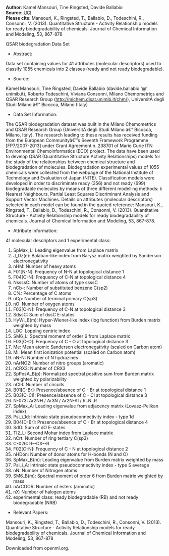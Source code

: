 **Author**: Kamel Mansouri, Tine Ringsted, Davide Ballabio  
**Source**: [UCI](https://archive.ics.uci.edu/ml/datasets/QSAR+biodegradation)  
**Please cite**: Mansouri, K., Ringsted, T., Ballabio, D., Todeschini, R., Consonni, V. (2013). Quantitative Structure - Activity Relationship models for ready biodegradability of chemicals. Journal of Chemical Information and Modeling, 53, 867-878 


QSAR biodegradation Data Set 

* Abstract: 

Data set containing values for 41 attributes (molecular descriptors) used to classify 1055 chemicals into 2 classes (ready and not ready biodegradable).


* Source:

Kamel Mansouri, Tine Ringsted, Davide Ballabio (davide.ballabio '@' unimib.it), Roberto Todeschini, Viviana Consonni, Milano Chemometrics and QSAR Research Group (http://michem.disat.unimib.it/chm/), UniversitÃ  degli Studi Milano â€“ Bicocca, Milano (Italy)


* Data Set Information:

The QSAR biodegradation dataset was built in the Milano Chemometrics and QSAR Research Group (UniversitÃ  degli Studi Milano â€“ Bicocca, Milano, Italy). The research leading to these results has received funding from the European Communityâ€™s Seventh Framework Programme [FP7/2007-2013] under Grant Agreement n. 238701 of Marie Curie ITN Environmental Chemoinformatics (ECO) project. 
The data have been used to develop QSAR (Quantitative Structure Activity Relationships) models for the study of the relationships between chemical structure and biodegradation of molecules. Biodegradation experimental values of 1055 chemicals were collected from the webpage of the National Institute of Technology and Evaluation of Japan (NITE). Classification models were developed in order to discriminate ready (356) and not ready (699) biodegradable molecules by means of three different modelling methods: k Nearest Neighbours, Partial Least Squares Discriminant Analysis and Support Vector Machines. Details on attributes (molecular descriptors) selected in each model can be found in the quoted reference: Mansouri, K., Ringsted, T., Ballabio, D., Todeschini, R., Consonni, V. (2013). Quantitative Structure - Activity Relationship models for ready biodegradability of chemicals. Journal of Chemical Information and Modeling, 53, 867-878.


* Attribute Information:

41 molecular descriptors and 1 experimental class: 
1) SpMax_L: Leading eigenvalue from Laplace matrix 
2) J_Dz(e): Balaban-like index from Barysz matrix weighted by Sanderson electronegativity 
3) nHM: Number of heavy atoms 
4) F01[N-N]: Frequency of N-N at topological distance 1 
5) F04[C-N]: Frequency of C-N at topological distance 4 
6) NssssC: Number of atoms of type ssssC 
7) nCb-: Number of substituted benzene C(sp2) 
8) C%: Percentage of C atoms 
9) nCp: Number of terminal primary C(sp3) 
10) nO: Number of oxygen atoms 
11) F03[C-N]: Frequency of C-N at topological distance 3 
12) SdssC: Sum of dssC E-states 
13) HyWi_B(m): Hyper-Wiener-like index (log function) from Burden matrix weighted by mass 
14) LOC: Lopping centric index 
15) SM6_L: Spectral moment of order 6 from Laplace matrix 
16) F03[C-O]: Frequency of C - O at topological distance 3 
17) Me: Mean atomic Sanderson electronegativity (scaled on Carbon atom) 
18) Mi: Mean first ionization potential (scaled on Carbon atom) 
19) nN-N: Number of N hydrazines 
20) nArNO2: Number of nitro groups (aromatic) 
21) nCRX3: Number of CRX3 
22) SpPosA_B(p): Normalized spectral positive sum from Burden matrix weighted by polarizability 
23) nCIR: Number of circuits 
24) B01[C-Br]: Presence/absence of C - Br at topological distance 1 
25) B03[C-Cl]: Presence/absence of C - Cl at topological distance 3 
26) N-073: Ar2NH / Ar3N / Ar2N-Al / R..N..R 
27) SpMax_A: Leading eigenvalue from adjacency matrix (Lovasz-Pelikan index) 
28) Psi_i_1d: Intrinsic state pseudoconnectivity index - type 1d 
29) B04[C-Br]: Presence/absence of C - Br at topological distance 4 
30) SdO: Sum of dO E-states 
31) TI2_L: Second Mohar index from Laplace matrix 
32) nCrt: Number of ring tertiary C(sp3) 
33) C-026: R--CX--R 
34) F02[C-N]: Frequency of C - N at topological distance 2 
35) nHDon: Number of donor atoms for H-bonds (N and O) 
36) SpMax_B(m): Leading eigenvalue from Burden matrix weighted by mass 
37) Psi_i_A: Intrinsic state pseudoconnectivity index - type S average 
38) nN: Number of Nitrogen atoms 
39) SM6_B(m): Spectral moment of order 6 from Burden matrix weighted by mass 
40) nArCOOR: Number of esters (aromatic) 
41) nX: Number of halogen atoms 
42) experimental class: ready biodegradable (RB) and not ready biodegradable (NRB)


* Relevant Papers:

Mansouri, K., Ringsted, T., Ballabio, D., Todeschini, R., Consonni, V. (2013). Quantitative Structure - Activity Relationship models for ready biodegradability of chemicals. Journal of Chemical Information and Modeling, 53, 867-878

Downloaded from openml.org.